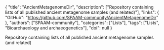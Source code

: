 {
  "title": "AncientMetagenomeDir",
  "description": ["Repository containing lists of all published ancient metagenome samples (and related)"],
  "links": {
    "GitHub": "https://github.com/SPAAM-community/AncientMetagenomeDir"
  },
  "authors": ["SPAAM-community"],
  "categories": ["Lists"],
  "tags": ["Lists", "Bioarchaeology and archaeogenetics"],
  "doi": null
}

<!-- Generated by csv2md.R – do not edit by hand -->

Repository containing lists of all published ancient metagenome samples (and related)